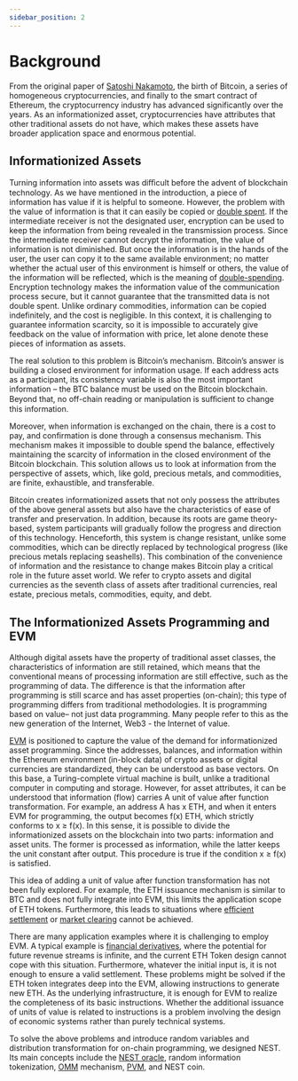 ```yaml
---
sidebar_position: 2
---
```


# Background

From the original paper of [Satoshi Nakamoto](https://en.wikipedia.org/wiki/Satoshi_Nakamoto), the birth of Bitcoin, a series of homogeneous cryptocurrencies, and finally to the smart contract of Ethereum, the cryptocurrency industry has advanced significantly over the years. As an informationized asset, cryptocurrencies have attributes that other traditional assets do not have, which makes these assets have broader application space and enormous potential.

## Informationized Assets

Turning information into assets was diﬀicult before the advent of blockchain technology. As we have mentioned in the introduction, a piece of information has value if it is helpful to someone. However, the problem with the value of information is that it can easily be copied or [double spent](https://en.wikipedia.org/wiki/Double-spending). If the intermediate receiver is not the designated user, encryption can be used to keep the information from being revealed in the transmission process. Since the intermediate receiver cannot decrypt the information, the value of information is not diminished. But once the information is in the hands of the user, the user can copy it to the same available environment; no matter whether the actual user of this environment is himself or others, the value of the information will be reflected, which is the meaning of [double-spending](https://en.wikipedia.org/wiki/Double-spending). Encryption technology makes the information value of the communication process secure, but it cannot guarantee that the transmitted data is not double spent. Unlike ordinary commodities, information can be copied indefinitely, and the cost is negligible. In this context, it is challenging to guarantee information scarcity, so it is impossible to accurately give feedback on the value of information with price, let alone denote these pieces of information as assets.

The real solution to this problem is Bitcoin’s mechanism. Bitcoin’s answer is building a closed environment for information usage. If each address acts as a participant, its consistency variable is also the most important information – the BTC balance must be used on the Bitcoin blockchain. Beyond that, no off-chain reading or manipulation is suﬀicient to change this information.

Moreover, when information is exchanged on the chain, there is a cost to pay, and confirmation is done through a consensus mechanism. This mechanism makes it impossible to double spend the balance, effectively maintaining the scarcity of information in the closed environment of the Bitcoin blockchain. This solution allows us to look at information from the perspective of assets, which, like gold, precious metals, and commodities, are finite, exhaustible, and transferable.

Bitcoin creates informationized assets that not only possess the attributes of the above general assets but also have the characteristics of ease of transfer and preservation. In addition, because its roots are game theory-based, system participants will gradually follow the progress and direction of this technology. Henceforth, this system is change resistant, unlike some commodities, which can be directly replaced by technological progress (like precious metals replacing seashells). This combination of the convenience of information and the resistance to change makes Bitcoin play a critical role in the future asset world. We refer to crypto assets and digital currencies as the seventh class of assets after traditional currencies, real estate, precious metals, commodities, equity, and debt.

## The Informationized Assets Programming and EVM

Although digital assets have the property of traditional asset classes, the characteristics of information are still retained, which means that the conventional means of processing information are still effective, such as the programming of data. The difference is that the information after programming is still scarce and has asset properties (on-chain); this type of programming differs from traditional methodologies. It is programming based on value– not just data programming. Many people refer to this as the new generation of the Internet, Web3 - the Internet of value.

[EVM](https://en.wikipedia.org/wiki/Ethereum#Virtual_machine) is positioned to capture the value of the demand for informationized asset programming. Since the addresses, balances, and information within the Ethereum environment (in-block data) of crypto assets or digital currencies are standardized, they can be understood as base vectors. On this base, a Turing-complete virtual machine is built, unlike a traditional computer in computing and storage. However, for asset attributes, it can be understood that information (flow) carries A unit of value after function transformation. For example, an address A has x ETH, and when it enters EVM for programming, the output becomes f(x) ETH, which strictly conforms to x ≥ f(x). In this sense, it is possible to divide the informationized assets on the blockchain into two parts: information and asset units. The former is processed as information, while the latter keeps the unit constant after output. This procedure is true if the condition x ≥ f(x) is satisfied.

This idea of adding a unit of value after function transformation has not been fully explored. For example, the ETH issuance mechanism is similar to BTC and does not fully integrate into EVM, this limits the application scope of ETH tokens. Furthermore, this leads to situations where [eﬀicient settlement](https://en.wikipedia.org/wiki/Settlement_(finance)) or [market clearing](https://en.wikipedia.org/wiki/Market_clearing) cannot be achieved.

There are many application examples where it is challenging to employ EVM. A typical example is [financial derivatives](https://en.wikipedia.org/wiki/Derivative_(finance)), where the potential for future revenue streams is infinite, and the current ETH Token design cannot cope with this situation. Furthermore, whatever the initial input is, it is not enough to ensure a valid settlement. These problems might be solved if the ETH token integrates deep into the EVM, allowing instructions to generate new ETH. As the underlying infrastructure, it is enough for EVM to realize the completeness of its basic instructions. Whether the additional issuance of units of value is related to instructions is a problem involving the design of economic systems rather than purely technical systems.

To solve the above problems and introduce random variables and distribution transformation for on-chain programming, we designed NEST. Its main concepts include the [NEST oracle](https://nestprotocol.org/docs/Concept/NEST-Oracle), random information tokenization, [OMM](https://nestprotocol.org/docs/Concept/OMM) mechanism, [PVM](https://nestprotocol.org/docs/Concept/PVM), and NEST coin.
